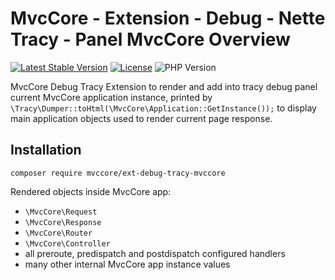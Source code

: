 # MvcCore - Extension - Debug - Nette Tracy - Panel MvcCore Overview

[![Latest Stable Version](https://img.shields.io/badge/Stable-v5.0.0-brightgreen.svg?style=plastic)](https://github.com/mvccore/ext-debug-tracy-mvccore/releases)
[![License](https://img.shields.io/badge/License-BSD%203-brightgreen.svg?style=plastic)](https://mvccore.github.io/docs/mvccore/5.0.0/LICENSE.md)
![PHP Version](https://img.shields.io/badge/PHP->=5.4-brightgreen.svg?style=plastic)

MvcCore Debug Tracy Extension to render and add into tracy debug panel current MvcCore application instance, printed by `\Tracy\Dumper::toHtml(\MvcCore\Application::GetInstance());` to display main application objects used to render current page response.

## Installation
```shell
composer require mvccore/ext-debug-tracy-mvccore
```

Rendered objects inside MvcCore app: 
- `\MvcCore\Request`
- `\MvcCore\Response`
- `\MvcCore\Router`
- `\MvcCore\Controller`
- all preroute, predispatch and postdispatch configured handlers
- many other internal MvcCore app instance values
